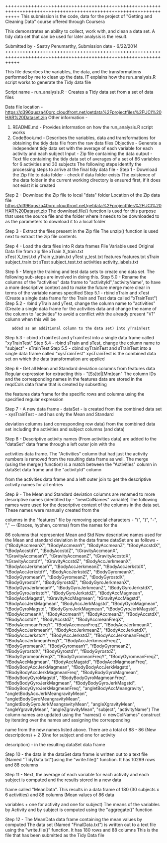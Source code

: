 +++++++++++++++++++++++++++++++++++++++++++++++++++++++++++++++++++++++++++++++++++++++++++++++++++++++++++++++++
This submission is the code, data for the project of "Getting and Cleaning Data" course offered through Coursera

This demonstrates an ability to collect, work with, and clean a data set. 
A tidy data set that can be used for later analysis is the result.

Submitted by - Sastry Penumarthy, Submission date - 6/22/2014
+++++++++++++++++++++++++++++++++++++++++++++++++++++++++++++++++++++++++++++++++++++++++++++++++++++++++++++++++

This file describes the variables, the data, and the transformations performed by me to clean up the data. IT explains how 
the run_analysis.R script works to generate the Tidy data file

Script name - run_analysis.R - Creates a Tidy data set from a set of data files

Data file location -
https://d396qusza40orc.cloudfront.net/getdata%2Fprojectfiles%2FUCI%20HAR%20Dataset.zip
Other information -
1. README.md - Provides information on how the run_analysis.R script works
2. CodeBook.md - Describes the variables, data and transformations 
                 for obtaining the tidy data file from the raw data files
Objective - Generate a independent tidy data set with the average of each variable for each activity and each subject
Input - Zip file containing the data
output - Text file containing the tidy data set of averages of a set of 86 variables for 6 activities and 30 subjects
The following steps identify the processing steps to arrive at the final tidy data file -
Step 1 - Download the Zip file to data folder - check if data folder exists
The existence of the data folder in the current working directory is ensured first, if it does not exist it is created

Step 2 - Download the Zip file to local "data" folder
Location of the Zip data file https://d396qusza40orc.cloudfront.net/getdata%2Fprojectfiles%2FUCI%20HAR%20Dataset.zip
The download.file() function is used for this purpose that uses the source file and the folder where it needs to be downloaded to
as the parameters to download it to a local folder

Step 3 - Extract the files present in the Zip file
The unzip() function is used next to extract the zip file contents

Step 4 - Load the data files into R data frames
File Variable used		Original Data file from zip file
xTrain				X_train.txt			
xTest				X_test.txt
yTrain				y_train.txt
yTest				y_test.txt
features			features.txt
sTrain				subject_train.txt
sTest				subject_test.txt
activities			activity_labels.txt

Step 5 - Merge the training and test data sets to create one data set. The following sub-steps are involved in doing this.
Step 5.0 - Rename the columns of the "activities" data frame to "activityId","activityName", to have a more descriptive context
           and to make the future merge more clear in terms of the variable names specified
Step 5.1 - rbind xTrain and xTest (Create a single data frame for the Train and Test data called "xTrainTest")
Step 5.2 - rbind yTrain and yTest, change the column name to "activities" (Create a single data frame for the activities data and
           change the name of the column to "activities" to avoid a conflict with the already present "V1" column when this will be 	

	   added as an additional column to the data set) into yTrainTest
Step 5.3 - cbind xTrainTest and yTrainTest into a single data frame called "xyTrainTest"
Step 5.4 - rbind sTrain and sTest, change the column name to "subject" - sTrainTest 
Step 5.5 - cbind xyTrainTest and sTrainTest into a single data frame called "xysTrainTest"
xysTrainTest is the combined data set on which the data transformation are applied

Step 6 - Get all Mean and Standard deviation columns from features data
Regular expression for extracting this - "[Ss]td|[Mm]ean"
The column IDs and the corresponding names in the features data are stored in the reqdCols data frame that is created by subsetting 

the features data frame for the specific rows and columns using the specified regular expression

Step 7 - A new data frame - dataSet - is created from the combined data set - xysTrainTest - and has only the Mean and Standard 

deviation columns (and corresponding row data) from the combined data set including the activities and subject columns (and data)

Step 8 - Descriptive activity names (From activities data) are added to the "dataSet" data frame through a left outer join with the 

activities data frame. The "Activities" column that had just the activity numbers is removed from the resulting data frame as well.
The merge (using the merge() function) is a match between the "Activities" column in dataSet data frame and the "activityId" column 

from the activities data frame and a left outer join to get the descriptive activity names for all entries

Step 9 - The Mean and Standard deviation columns are renamed to more descriptive names (identified by - "newColNames" variable)
The following names were used for the descriptive context of the columns in the data set. These names were manually created from the 

columns in the "features" file by removing special characters - "(", ")", "-", "," -- (Braces, hyphen, comma) from the names for the 

86 columns that represented Mean and Std
New descriptive names used for the Mean and standard deviation in the data frame dataSet are as follows -
		("tBodyAccmeanX",
                 "tBodyAccmeanY",
                 "tBodyAccmeanZ",
                 "tBodyAccstdX",
                 "tBodyAccstdY",
                 "tBodyAccstdZ",
                 "tGravityAccmeanX",
                 "tGravityAccmeanY",
                 "tGravityAccmeanZ",
                 "tGravityAccstdX",
                 "tGravityAccstdY",
                 "tGravityAccstdZ",
                 "tBodyAccJerkmeanX",
                 "tBodyAccJerkmeanY",
                 "tBodyAccJerkmeanZ",
                 "tBodyAccJerkstdX",
                 "tBodyAccJerkstdY",
                 "tBodyAccJerkstdZ",
                 "tBodyGyromeanX",
                 "tBodyGyromeanY",
                 "tBodyGyromeanZ",
                 "tBodyGyrostdX",
                 "tBodyGyrostdY",
                 "tBodyGyrostdZ",
                 "tBodyGyroJerkmeanX",
                 "tBodyGyroJerkmeanY",
                 "tBodyGyroJerkmeanZ",
                 "tBodyGyroJerkstdX",
                 "tBodyGyroJerkstdY",
                 "tBodyGyroJerkstdZ",
                 "tBodyAccMagmean",
                 "tBodyAccMagstd",
                 "tGravityAccMagmean",
                 "tGravityAccMagstd",
                 "tBodyAccJerkMagmean",
                 "tBodyAccJerkMagstd",
                 "tBodyGyroMagmean",
                 "tBodyGyroMagstd",
                 "tBodyGyroJerkMagmean",
                 "tBodyGyroJerkMagstd",
                 "fBodyAccmeanX",
                 "fBodyAccmeanY",
                 "fBodyAccmeanZ",
                 "fBodyAccstdX",
                 "fBodyAccstdY",
                 "fBodyAccstdZ",
                 "fBodyAccmeanFreqX",
                 "fBodyAccmeanFreqY",
                 "fBodyAccmeanFreqZ",
                 "fBodyAccJerkmeanX",
                 "fBodyAccJerkmeanY",
                 "fBodyAccJerkmeanZ",
                 "fBodyAccJerkstdX",
                 "fBodyAccJerkstdY",
                 "fBodyAccJerkstdZ",
                 "fBodyAccJerkmeanFreqX",
                 "fBodyAccJerkmeanFreqY",
                 "fBodyAccJerkmeanFreqZ",
                 "fBodyGyromeanX",
                 "fBodyGyromeanY",
                 "fBodyGyromeanZ",
                 "fBodyGyrostdX",
                 "fBodyGyrostdY",
                 "fBodyGyrostdZ",
                 "fBodyGyromeanFreqX",
                 "fBodyGyromeanFreqY",
                 "fBodyGyromeanFreqZ",
                 "fBodyAccMagmean",
                 "fBodyAccMagstd",
                 "fBodyAccMagmeanFreq",
                 "fBodyBodyAccJerkMagmean",
                 "fBodyBodyAccJerkMagstd",
                 "fBodyBodyAccJerkMagmeanFreq",
                 "fBodyBodyGyroMagmean",
                 "fBodyBodyGyroMagstd",
                 "fBodyBodyGyroMagmeanFreq",
                 "fBodyBodyGyroJerkMagmean",
                 "fBodyBodyGyroJerkMagstd",
                 "fBodyBodyGyroJerkMagmeanFreq",
                 "angletBodyAccMeangravity",
                 "angletBodyAccJerkMeangravityMean",
                 "angletBodyGyroMeangravityMean",
                 "angletBodyGyroJerkMeangravityMean",
                 "angleXgravityMean",
                 "angleYgravityMean",
                 "angleZgravityMean",
                 "subject",
                 "activityName")
The column names are updated using the "names() <- newColNames" construct by iterating over the names and assigning the corresponding 

name from the new names listed above. There are a total of 88 - 86 (New descriptions) + 2 (One for subject and one for activity 

description) - in the resulting dataSet data frame

Step 10 - the data in the dataSet data frame is written out to a text file (Named "TidyData.txt")using the "write.file()" function. 
It has 10299 rows and 88 columns

Step 11 - Next, the average of each variable for each activity and each subject is computed and the results stored in a new data 

frame called "MeanData". This results in a data frame of 180 (30 subjects x 6 activities) and 88 columns (Mean values of 86 data 

variables + one for activity and one for subject)
The means of the variables by Activity and by subject is computed using the "aggregate()" function

Step 12 - The MeanData data frame containing the mean values by  computed
The data set (Named "FinalData.txt") is written out to a text file using the "write.file()" function. It has 180 rows and 88 columns
This is the file that has been submitted as the Tidy Data file
